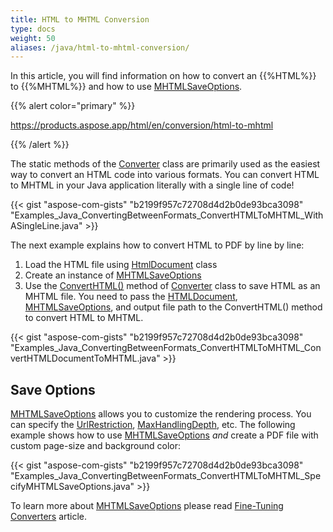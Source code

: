 ```yaml
---
title: HTML to MHTML Conversion
type: docs
weight: 50
aliases: /java/html-to-mhtml-conversion/
---
```


In this article, you will find information on how to convert an {{%HTML%}} to {{%MHTML%}} and how to use [MHTMLSaveOptions](https://reference.aspose.com/html/java/com.aspose.html.saving/MHTMLSaveOptions).

{{% alert color="primary" %}} 

<https://products.aspose.app/html/en/conversion/html-to-mhtml> 

{{% /alert %}} 

The static methods of the [Converter](https://reference.aspose.com/html/java/com.aspose.html.converters/converter) class are primarily used as the easiest way to convert an HTML code into various formats. You can convert HTML to MHTML in your Java application literally with a single line of code!

{{< gist "aspose-com-gists" "b2199f957c72708d4d2b0de93bca3098" "Examples_Java_ConvertingBetweenFormats_ConvertHTMLToMHTML_WithASingleLine.java" >}}

The next example explains how to convert HTML to PDF by line by line:

1. Load the HTML file using [HtmlDocument](https://reference.aspose.com/html/java/com.aspose.html/HTMLDocument) class
1. Create an instance of [MHTMLSaveOptions](https://reference.aspose.com/html/java/com.aspose.html.saving/MHTMLSaveOptions)
1. Use the [ConvertHTML()](https://reference.aspose.com/html/java/com.aspose.html.converters.converter/converthtml) method of [Converter](https://reference.aspose.com/html/java/com.aspose.html.converters/converter) class to save HTML as an MHTML file. You need to pass the [HTMLDocument](https://reference.aspose.com/html/java/com.aspose.html/HTMLDocument), [MHTMLSaveOptions](https://reference.aspose.com/html/java/com.aspose.html.saving/MHTMLSaveOptions), and output file path to the ConvertHTML() method to convert HTML to MHTML.

{{< gist "aspose-com-gists" "b2199f957c72708d4d2b0de93bca3098" "Examples_Java_ConvertingBetweenFormats_ConvertHTMLToMHTML_ConvertHTMLDocumentToMHTML.java" >}}
## **Save Options** ## 
[MHTMLSaveOptions](https://reference.aspose.com/html/java/com.aspose.html.saving/MHTMLSaveOptions) allows you to customize the rendering process. You can specify the [UrlRestriction](https://reference.aspose.com/html/java/com.aspose.html.saving/ResourceHandlingOptions#getUrlRestriction--), [MaxHandlingDepth](https://reference.aspose.com/html/java/com.aspose.html.saving/ResourceHandlingOptions#getMaxHandlingDepth--), etc. The following example shows how to use [MHTMLSaveOptions](https://reference.aspose.com/html/java/com.aspose.html.saving/MHTMLSaveOptions) *and* create a PDF file with custom page-size and background color:

{{< gist "aspose-com-gists" "b2199f957c72708d4d2b0de93bca3098" "Examples_Java_ConvertingBetweenFormats_ConvertHTMLToMHTML_SpecifyMHTMLSaveOptions.java" >}}

To learn more about [MHTMLSaveOptions](https://reference.aspose.com/html/java/com.aspose.html.saving/MHTMLSaveOptions) please read [Fine-Tuning Converters](/html/java/converting-between-formats/fine-tuning-converters/) article.
